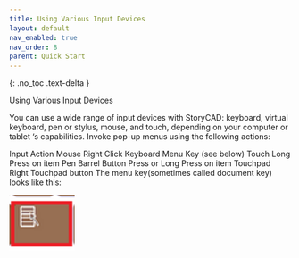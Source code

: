 ```yaml
---
title: Using Various Input Devices
layout: default
nav_enabled: true
nav_order: 8
parent: Quick Start
---
```

{: .no_toc .text-delta }

Using Various Input Devices

You can use a wide range of input devices with StoryCAD:  keyboard, virtual keyboard, pen or stylus, mouse, and touch, depending on your computer or tablet ‘s capabilities.
Invoke pop-up menus using the following actions:

Input		Action
Mouse		Right Click
Keyboard		Menu Key (see below)
Touch		Long Press on item
Pen		Barrel Button Press or Long Press on item
Touchpad		Right Touchpad button
The menu key(sometimes called document key) looks like this: 

![](../media/Keyboard-Right-Mouse-Key.png)
